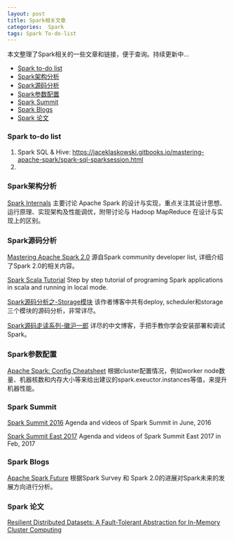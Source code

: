 ```yaml
---
layout: post
title: Spark相关文章
categories:  Spark
tags: Spark To-do-list
---
```


本文整理了Spark相关的一些文章和链接，便于查询。持续更新中...

<!-- START doctoc generated TOC please keep comment here to allow auto update -->
<!-- DON'T EDIT THIS SECTION, INSTEAD RE-RUN doctoc TO UPDATE -->


- [Spark to-do list](#spark-to-do-list)
- [Spark架构分析](#spark%E6%9E%B6%E6%9E%84%E5%88%86%E6%9E%90)
- [Spark源码分析](#spark%E6%BA%90%E7%A0%81%E5%88%86%E6%9E%90)
- [Spark参数配置](#spark%E5%8F%82%E6%95%B0%E9%85%8D%E7%BD%AE)
- [Spark Summit](#spark-summit)
- [Spark Blogs](#spark-blogs)
- [Spark 论文](#spark-%E8%AE%BA%E6%96%87)

<!-- END doctoc generated TOC please keep comment here to allow auto update -->

### Spark to-do list

1. Spark SQL & Hive: https://jaceklaskowski.gitbooks.io/mastering-apache-spark/spark-sql-sparksession.html
2. ​

### Spark架构分析

[Spark Internals](https://github.com/JerryLead/SparkInternals/tree/master/markdown)
主要讨论 Apache Spark 的设计与实现，重点关注其设计思想、运行原理、实现架构及性能调优，附带讨论与 Hadoop MapReduce 在设计与实现上的区别。

### Spark源码分析

[Mastering Apache Spark 2.0](https://jaceklaskowski.gitbooks.io/mastering-apache-spark/)
源自Spark community developer list, 详细介绍了Spark 2.0的相关内容。

[Spark Scala Tutorial](https://github.com/deanwampler/spark-scala-tutorial)
Step by step tutorial of programing Spark applications in scala and running in local mode.

[Spark源码分析之-Storage模块](http://jerryshao.me/architecture/2013/10/08/spark-storage-module-analysis/)
该作者博客中共有deploy, scheduler和storage三个模块的源码分析，非常详尽。

[Spark源码走读系列-徽沪一郎](http://www.cnblogs.com/hseagle/category/569175.html)
详尽的中文博客，手把手教你学会安装部署和调试Spark。

### Spark参数配置

[Apache Spark: Config Cheatsheet](http://c2fo.io/c2fo/spark/aws/emr/2016/07/06/apache-spark-config-cheatsheet//)
根据cluster配置情况，例如worker node数量、机器核数和内存大小等来给出建议的spark.exeuctor.instances等值，来提升机器性能。

### Spark Summit
[Spark Summit 2016](https://spark-summit.org/2016/schedule/)
Agenda and videos of Spark Summit in June, 2016

[Spark Summit East 2017](https://spark-summit.org/east-2017/schedule/)
Agenda and videos of Spark Summit East 2017 in Feb, 2017

### Spark Blogs
[Apache Spark Future](https://0x0fff.com/apache-spark-future/)
根据Spark Survey 和 Spark 2.0的进展对Spark未来的发展方向进行分析。

### Spark 论文

[Resilient Distributed Datasets: A Fault-Tolerant Abstraction for In-Memory Cluster Computing](http://www-bcf.usc.edu/~minlanyu/teach/csci599-fall12/papers/nsdi_spark.pdf)